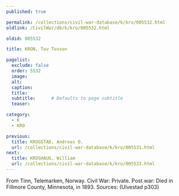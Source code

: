 ```yaml
---
published: true

permalink: /collections/civil-war-database/k/kro/005532.html
oldlink: /CivilWar/db/k/kro/005532.html

oldid: 005532

title: KRON, Tov Tovson

pagelist:
  exclude: false
  order: 5532
  image: 
  alt:
  caption:
  title:
  subtitle:      # Defaults to page subtitle
  teaser:

category: 
  - K 
  - KRO

previous:
  title: KROGSTAD, Andreas O.
  url: /collections/civil-war-database/k/kro/005531.html  
next:
  title: KROSHAUG, William
  url: /collections/civil-war-database/k/kro/005533.html   
---
```

From Tinn, Telemarken, Norway. Civil War: Private. Post war: Died in Fillmore County, Minnesota, in 1893. Sources: (Ulvestad p303)